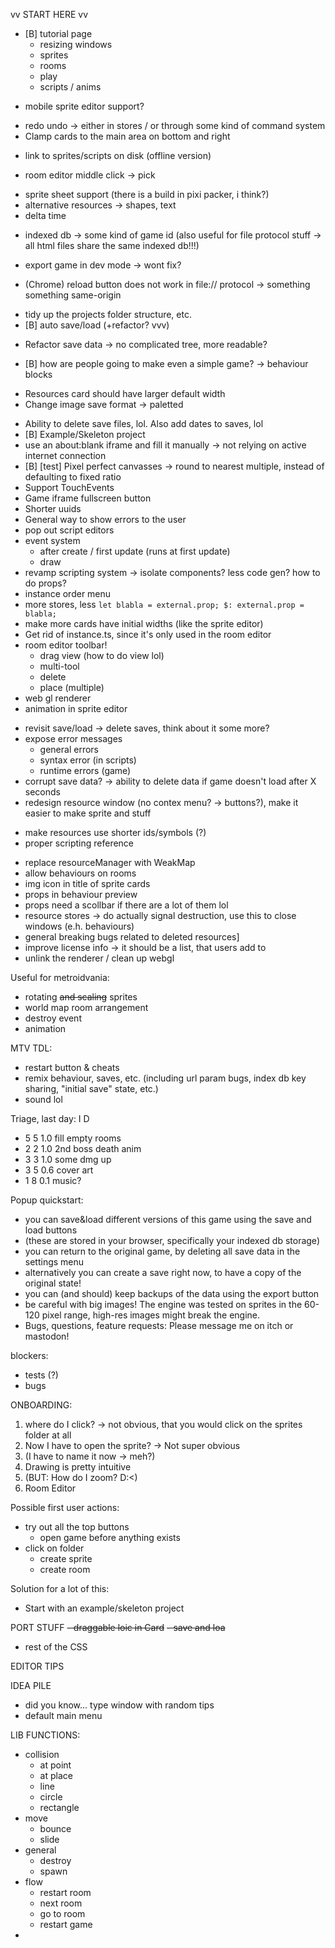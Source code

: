 vv START HERE vv

<!-- ~~- redo undo -> either in stores / or through some kind of command system~~ -->
<!-- ~~- prevent cards from being outside of window, inaccesible, softlocked   OR   have a close all window button?~~ -->
<!-- ~~ sprite icons (easy peasy) ~~ -->
<!-- ~~- listener/event type system~~ -->
  <!-- ~~- update sprite icons (resources, sprite list in room editor) when sprite change~~ -->
  <!-- ~~- update sprite list when sprite is added~~ -->
  <!-- ~~- redraw room when sprite changes~~ -->
<!-- ~~- deletion of a resource -> how does it affect resources that reference it?~~ -->
<!-- ~~- resource cache -> easy access~~ -->
<!-- ~~ room editor grid + placement etc ~~ -->
<!-- ~~- calculate bounding boxes from transparency~~ -->
<!-- ~~- kb shortcut -> ctrl-s~~ -->
- [B] tutorial page
  - resizing windows
  - sprites
  - rooms
  - play
  - scripts / anims
<!-- ~~- rename Card to Window? -> wont fix~~ -->
<!-- ~~- horizontal flex window management (bitsy style)~~ -->
- mobile sprite editor support?
<!-- ~~- make drop down menu different (relative to resource, not mouse cursor; not cropped by scroll area)~~ -->
- redo undo -> either in stores / or through some kind of command system
- Clamp cards to the main area on bottom and right
<!-- ~~- scripting support and run game button~~ -->
- link to sprites/scripts on disk (offline version)
<!-- ~~sprite upload~~ -->
<!-- ~~- room editor toolbar!~~ -->
- room editor middle click -> pick
<!-- ~~- [B] (bug) save should preserve component state.~~ -->
- sprite sheet support (there is a build in pixi packer, i think?)
- alternative resources -> shapes, text
- delta time
<!-- ~~- export game data (json)~~ -->
<!-- ~~- room editor persistent data -> grid & snap settings~~ -->
<!-- ~~- multiple projects? -> export/import/project-select or bitsy-style ?~~ -->
<!-- ~~- export game (html)~~ -->
<!-- ~~- prevent ofuscation of save-critical class names like "Sprite", "Room", etc.~~ -->
<!-- ~~- room change should change game size in browser (pixi resize vs. svelte size code)~~ -->
- indexed db -> some kind of game id (also useful for file protocol stuff -> all html files share the same indexed db!!!)
<!-- ~~- [B] ability to name game (changes title in export too)~~ -->
<!-- ~~- corrupt save data? -> ability to delete data if game doesn't load after X seconds~~ -->
<!-- ~~- [B] cards should have default size & not reset on load (implementation overlap)~~ -->
<!-- ~~- [B] game does not work when ?editor / get rid of ?editor?game~~ -->
<!-- ~~- [B] scrollbar arrows are excluded from build (only affects chrome)~~ -->
- export game in dev mode -> wont fix?
<!-- ~~- differentiate "export game" and "export game data"~~ -->
<!-- ~~- [B] evaluate app from perspective of "user does not know how to resize windows"~~ -->
<!-- ~~- proper window resize bars (resize handle on all borders and corners)~~ -->
<!-- ~~- [B] clean up main toolbar, "new sprite" button!~~ -->
- (Chrome) reload button does not work in file:// protocol  -> something something same-origin
<!-- ~~- do something with "open resources maximized"~~ -->
<!-- ~~- [B] Licensing: Include p5js with proper license, log license in console, reference it in engine. WONTFIX -> no p5js~~ -->
<!-- ~~- [B] sprite icon not reactive~~ -->
<!-- ~~- game window size -> set iframe default size to size of start room (opening game window jank)~~ -->
<!-- ~~- room editor drag to draw/delete~~ -->
- tidy up the projects folder structure, etc.
- [B] auto save/load (+refactor? vvv)
<!-- ~~- sprite resize bug introduced by fixing "drag sprite out of window" bug. T_T~~ -->
- Refactor save data -> no complicated tree, more readable?
<!-- ~~- [B] dont' clutter index db without reason~~ -->
- [B] how are people going to make even a simple game? -> behaviour blocks
<!-- ~~- [B] Redo pop ups (modals) to actually block stuff and cover whole screen~~ -->
- Resources card should have larger default width
- Change image save format -> paletted
<!-- ~~- [B] simple scripting doc -> can be opened next to scripting window~~ -->
<!-- ~~- Sprite editor tabs dont look right~~ -->
<!-- ~~- Clean out old files (static files)~~ -->
<!-- ~~- "custom properties" table in sprite (to work with the closure system)~~ -->
- Ability to delete save files, lol. Also add dates to saves, lol
- [B] Example/Skeleton project
- use an about:blank iframe and fill it manually -> not relying on active internet connection
- [B] [test] Pixel perfect canvasses -> round to nearest multiple, instead of defaulting to fixed ratio
- Support TouchEvents
- Game iframe fullscreen button
- Shorter uuids
- General way to show errors to the user
- pop out script editors
- event system
  - after create / first update (runs at first update)
  - draw
- revamp scripting system -> isolate components? less code gen? how to do props?
- instance order menu
- more stores, less `let blabla = external.prop; $: external.prop = blabla;`
- make more cards have initial widths (like the sprite editor)
- Get rid of instance.ts, since it's only used in the room editor
- room editor toolbar!
  - drag view (how to do view lol)
  - multi-tool
  - delete
  - place (multiple)
- web gl renderer
- animation in sprite editor
<!-- ~~- type system (e.g. wall-type, enemy-type, etc.) or equivalent~~ -->
- revisit save/load -> delete saves, think about it some more?
- expose error messages
  - general errors
  - syntax error (in scripts)
  - runtime errors (game)
- corrupt save data? -> ability to delete data if game doesn't load after X seconds
- redesign resource window (no contex menu? -> buttons?), make it easier to make sprite and stuff
<!-- ~~- make resources use a _map_ and shorter ids/symbols~~ -->
- make resources use shorter ids/symbols (?)
- proper scripting reference
<!-- ~~- "are you sure you want to leave" thingy~~ -->
- replace resourceManager with WeakMap
- allow behaviours on rooms
- img icon in title of sprite cards
- props in behaviour preview
- props need a scollbar if there are a lot of them lol
- resource stores -> do actually signal destruction, use this to close windows (e.h. behaviours)
- general breaking bugs related to deleted resources]
- improve license info -> it should be a list, that users add to
- unlink the renderer / clean up webgl

Useful for metroidvania: 
<!-- ~~- reusable behaviours (behaviour as resource)~~ -->
 - rotating ~~and scaling~~ sprites
 - world map room arrangement
 - destroy event
 - animation

MTV TDL:
 - restart button & cheats
 - remix behaviour, saves, etc. (including url param bugs, index db key sharing, "initial save" state, etc.)
 - sound lol
<!-- ~~ - popup window with disclaimer~~ -->
<!-- ~~ - licensing?~~ -->

Triage, last day:
   I D
 <!-- - 0 0   item pick up text / sfx -->
 <!-- - 0 0    fix disclaimer after save -->
 <!-- - 3 1  3.0  blue boss timer / start -->
 <!-- - 3 1  3.0  that one spike pit? -->
 <!-- - 5 2  2.5  hat sprite!! -->
 <!-- - 5 2  2.5  game title -->
 <!-- - 9 4  2.2  ending -->
 <!-- - 5 3  1.6  double-check remix game view etc. -->
 <!-- - 6 4  1.5  cheats and restart -->
 <!-- - 4 2  2.0  green guys -->
 <!-- - 6 4  1.5  error messages ingame -->
 <!-- - 5 5  1.0  story -->
 - 5 5  1.0  fill empty rooms
 - 2 2  1.0  2nd boss death anim
 - 3 3  1.0  some dmg up
 - 3 5  0.6  cover art
 - 1 8  0.1  music?

Popup quickstart:
 - you can save&load different versions of this game using the save and load buttons
 - (these are stored in your browser, specifically your indexed db storage)
 - you can return to the original game, by deleting all save data in the settings menu
 - alternatively you can create a save right now, to have a copy of the original state!
 - you can (and should) keep backups of the data using the export button
 - be careful with big images! The engine was tested on sprites in the 60-120 pixel range, high-res images might break the engine.
 - Bugs, questions, feature requests: Please message me on itch or mastodon!


blockers:
- tests (?)
- bugs

ONBOARDING:
1. where do I click? -> not obvious, that you would click on the sprites folder at all
2. Now I have to open the sprite? -> Not super obvious
3. (I have to name it now -> meh?)
4. Drawing is pretty intuitive
5. (BUT: How do I zoom? D:<)
6. Room Editor

Possible first user actions:
- try out all the top buttons
  - open game before anything exists
- click on folder
  - create sprite
  - create room

Solution for a lot of this: 
- Start with an example/skeleton project

PORT STUFF
~~- draggable loic in Card~~
~~- save and loa~~
- rest of the CSS



EDITOR TIPS



IDEA PILE
- did you know... type window with random tips
- default main menu


LIB FUNCTIONS:
- collision
  - at point
  - at place
  - line
  - circle
  - rectangle
- move
  - bounce
  - slide
- general
  - destroy
  - spawn
- flow
  - restart room
  - next room
  - go to room
  - restart game
- 